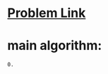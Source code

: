 # <a href='https://www.hackerrank.com/contests/projecteuler/challenges/euler020/problem'> Problem Link </a>
# main algorithm: 
    0. 